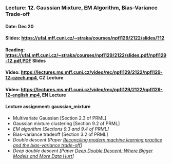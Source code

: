 ### Lecture: 12. Gaussian Mixture, EM Algorithm, Bias-Variance Trade-off
#### Date: Dec 20
#### Slides: https://ufal.mff.cuni.cz/~straka/courses/npfl129/2122/slides/?12
#### Reading: https://ufal.mff.cuni.cz/~straka/courses/npfl129/2122/slides.pdf/npfl129-12.pdf,PDF Slides
#### Video: https://lectures.ms.mff.cuni.cz/video/rec/npfl129/2122/npfl129-12-czech.mp4, CZ Lecture
#### Video: https://lectures.ms.mff.cuni.cz/video/rec/npfl129/2122/npfl129-12-english.mp4, EN Lecture
#### Lecture assignment: gaussian_mixture

- Multivariate Gaussian [Section 2.3 of PRML]
- Gaussian mixture clustering [Section 9.2 of PRML]
- _EM algorithm [Sections 9.3 and 9.4 of PRML]_
- Bias-variance tradeoff [Section 3.2 of PRML]
- _Double descent [Paper [Reconciling modern machine learning practice and the bias-variance trade-off](https://arxiv.org/abs/1812.11118)]_
- _Deep double descent [Paper [Deep Double Descent: Where Bigger Models and More Data Hurt](https://arxiv.org/abs/1912.02292)]_
